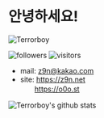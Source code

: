 # 안녕하세요!
![Terrorboy](https://avatars2.githubusercontent.com/u/5427199?s=96&v=4) 

![followers](https://img.shields.io/github/followers/Terrorboy?style=social)
![visitors](https://visitor-badge.glitch.me/badge?page_id=z9n.terrorboy)

- mail: z9n@kakao.com
- site: https://z9n.net  
　　https://o0o.st

![Terrorboy's github stats](https://github-readme-stats.vercel.app/api?username=Terrorboy&count_private=true&show_icons=true&theme=onedark)
